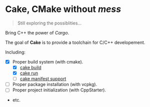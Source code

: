 # Cake, CMake without *mess*

> Still exploring the possiblities...

Bring C++ the power of *Cargo*.

The goal of **Cake** is to provide a toolchain for C/C++ developement.

Including:

- [x] Proper build system (with cmake).
  - [x] [cake build](./docs/cake_build.md)
  - [x] [cake run](./docs/cake_run.md)
  - [ ] [cake manifest support](./docs/cake_manifest.md)
- [ ] Proper package installation (with vcpkg).
- [ ] Proper project initialization (with CppStarter).
- etc.


